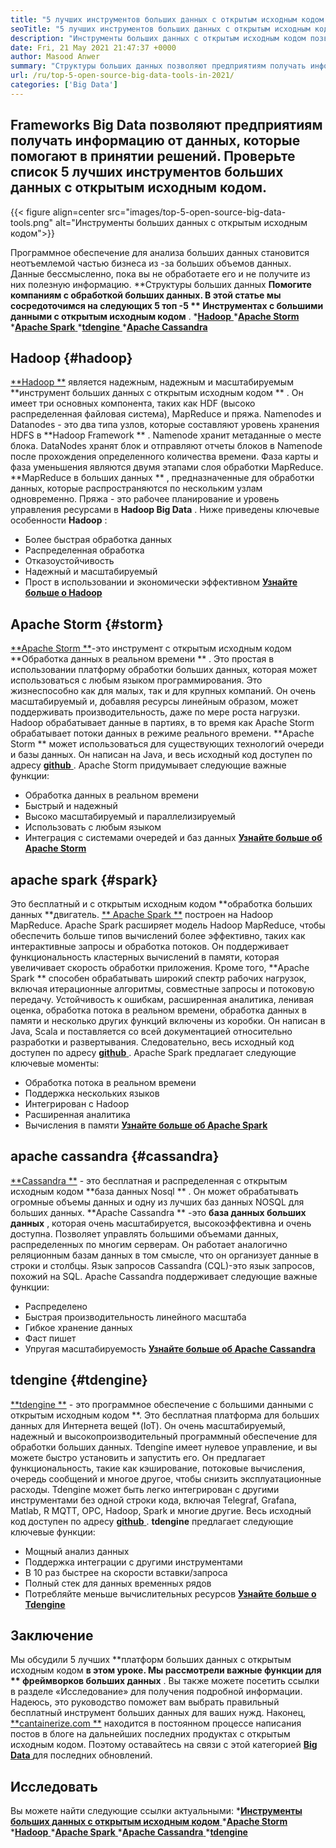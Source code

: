 ```yaml
---
title: "5 лучших инструментов больших данных с открытым исходным кодом в 2021 году" 
seoTitle: "5 лучших инструментов больших данных с открытым исходным кодом в 2021 году" 
description: "Инструменты больших данных с открытым исходным кодом позволяют компаниям быстро выполнять крупномасштабную обработку данных. Это руководство поможет вам выбрать правильную структуру больших данных." 
date: Fri, 21 May 2021 21:47:37 +0000
author: Masood Anwer
summary: "Структуры больших данных позволяют предприятиям получать информацию от данных, которые помогают в принятии решений. Проверьте список 5 лучших инструментов больших данных с открытым исходным кодом." 
url: /ru/top-5-open-source-big-data-tools-in-2021/
categories: ['Big Data']
---
```


## Frameworks Big Data позволяют предприятиям получать информацию от данных, которые помогают в принятии решений. Проверьте список 5 лучших инструментов больших данных с открытым исходным кодом.

{{< figure align=center src="images/top-5-open-source-big-data-tools.png" alt="Инструменты больших данных с открытым исходным кодом">}}

Программное обеспечение для анализа больших данных становится неотъемлемой частью бизнеса из -за больших объемов данных. Данные бессмысленно, пока вы не обработаете его и не получите из них полезную информацию. **Структуры больших данных  **Помогите компаниям с обработкой больших данных. В этой статье мы сосредоточимся на следующих 5 топ -5 **  Инструментах с большими данными с открытым исходным кодом** .
  *[**Hadoop** ][1]
  *[**Apache Storm** ][2]
  *[**Apache Spark** ][3]
  *[**tdengine** ][4]
  *[**Apache Cassandra** ][5]

## Hadoop   {#hadoop}
[**Hadoop **][6] является надежным, надежным и масштабируемым  **инструмент больших данных с открытым исходным кодом ** . Он имеет три основных компонента, таких как HDF (высоко распределенная файловая система), MapReduce и пряжа. Namenodes и Datanodes - это два типа узлов, которые составляют уровень хранения HDFS в  **Hadoop Framework ** . Namenode хранит метаданные о месте блока. DataNodes хранят блок и отправляют отчеты блоков в Namenode после прохождения определенного количества времени. Фаза карты и фаза уменьшения являются двумя этапами слоя обработки MapReduce.  **MapReduce в больших данных ** , предназначенные для обработки данных, которые распространяются по нескольким узлам одновременно. Пряжа - это рабочее планирование и уровень управления ресурсами в  **Hadoop Big Data**  .
Ниже приведены ключевые особенности **Hadoop** :
  * Более быстрая обработка данных
  * Распределенная обработка
  * Отказоустойчивость
  * Надежный и масштабируемый
  * Прост в использовании и экономически эффективном
[**Узнайте больше о Hadoop** ][7]

## Apache Storm   {#storm}
[**Apache Storm **][8]-это инструмент с открытым исходным кодом  **Обработка данных в реальном времени ** . Это простая в использовании платформу обработки больших данных, которая может использоваться с любым языком программирования. Это жизнеспособно как для малых, так и для крупных компаний. Он очень масштабируемый и, добавляя ресурсы линейным образом, может поддерживать производительность, даже по мере роста нагрузки. Hadoop обрабатывает данные в партиях, в то время как Apache Storm обрабатывает потоки данных в режиме реального времени.  **Apache Storm **  может использоваться для существующих технологий очереди и базы данных. Он написан на Java, и весь исходный код доступен по адресу [ **github**  ][9].
Apache Storm придумывает следующие важные функции:
  * Обработка данных в реальном времени
  * Быстрый и надежный
  * Высоко масштабируемый и параллелизируемый
  * Использовать с любым языком
  * Интеграция с системами очередей и баз данных
[**Узнайте больше об Apache Storm** ][10]

## apache spark   {#spark}
Это бесплатный и с открытым исходным кодом **обработка больших данных  **двигатель. [**  Apache Spark **][11] построен на Hadoop MapReduce. Apache Spark расширяет модель Hadoop MapReduce, чтобы обеспечить больше типов вычислений более эффективно, таких как интерактивные запросы и обработка потоков. Он поддерживает функциональность кластерных вычислений в памяти, которая увеличивает скорость обработки приложения. Кроме того,  **Apache Spark **  способен обрабатывать широкий спектр рабочих нагрузок, включая итерационные алгоритмы, совместные запросы и потоковую передачу. Устойчивость к ошибкам, расширенная аналитика, ленивая оценка, обработка потока в реальном времени, обработка данных в памяти и несколько других функций включены из коробки. Он написан в Java, Scala и поставляется со всей документацией относительно разработки и развертывания. Следовательно, весь исходный код доступен по адресу [ **github**  ][12].
Apache Spark предлагает следующие ключевые моменты:
  * Обработка потока в реальном времени
  * Поддержка нескольких языков
  * Интегрирован с Hadoop
  * Расширенная аналитика
  * Вычисления в памяти
[**Узнайте больше об Apache Spark** ][13]

## apache cassandra   {#cassandra}
[**Cassandra **][14] - это бесплатная и распределенная с открытым исходным кодом  **база данных Nosql ** . Он может обрабатывать огромные объемы данных и одну из лучших баз данных NOSQL для больших данных.  **Apache Cassandra ** -это  **база данных больших данных**  , которая очень масштабируется, высокоэффективна и очень доступна. Позволяет управлять большими объемами данных, распределенных по многим серверам. Он работает аналогично реляционным базам данных в том смысле, что он организует данные в строки и столбцы. Язык запросов Cassandra (CQL)-это язык запросов, похожий на SQL.
Apache Cassandra поддерживает следующие важные функции:
  * Распределено
  * Быстрая производительность линейного масштаба
  * Гибкое хранение данных
  * Фаст пишет
  * Упругая масштабируемость
[**Узнайте больше об Apache Cassandra** ][15]

## tdengine   {#tdengine}
[**tdengine **][16] - это программное обеспечение с большими данными с открытым исходным кодом **. Это бесплатная платформа для больших данных для Интернета вещей (IoT). Он очень масштабируемый, надежный и высокопроизводительный программный обеспечение для обработки больших данных. Tdengine имеет нулевое управление, и вы можете быстро установить и запустить его. Он предлагает функциональность, такие как кэширование, потоковые вычисления, очередь сообщений и многое другое, чтобы снизить эксплуатационные расходы. Tdengine может быть легко интегрирован с другими инструментами без одной строки кода, включая Telegraf, Grafana, Matlab, R MQTT, OPC, Hadoop, Spark и многие другие. Весь исходный код доступен по адресу [ **github**  ][17].
**tdengine**  предлагает следующие ключевые функции:
  * Мощный анализ данных
  * Поддержка интеграции с другими инструментами
  * В 10 раз быстрее на скорости вставки/запроса
  * Полный стек для данных временных рядов
  * Потребляйте меньше вычислительных ресурсов
[**Узнайте больше о Tdengine** ][18]

## Заключение
Мы обсудили 5 лучших **платформ больших данных с открытым исходным кодом  **в этом уроке. Мы рассмотрели важные функции для **  фреймворков больших данных** . Вы также можете посетить ссылки в разделе «Исследование» для получения подробной информации. Надеюсь, это руководство поможет вам выбрать правильный бесплатный инструмент больших данных для ваших нужд.
Наконец, [**cantainerize.com **][19] находится в постоянном процессе написания постов в блоге на дальнейших последних продуктах с открытым исходным кодом. Поэтому оставайтесь на связи с этой категорией [ **Big Data**  ][20] для последних обновлений.

## Исследовать
Вы можете найти следующие ссылки актуальными:
  *[**Инструменты больших данных с открытым исходным кодом** ][21]
  *[**Apache Storm** ][10]
  *[**Hadoop** ][22]
  *[**Apache Spark** ][11]
  *[**Apache Cassandra** ][15]
  *[**tdengine** ][16]

  
[1]: #Hadoop
[2]: #Storm
[3]: #Spark
[4]: #TDengine
[5]: #Cassandra
[6]: https://hadoop.apache.org/
[7]: https://products.containerize.com/big-data/hadoop
[8]: https://storm.apache.org/
[9]: https://github.com/apache/storm
[10]: https://products.containerize.com/big-data/apache-storm/
[11]: https://products.containerize.com/big-data/apache-spark/
[12]: https://github.com/apache/spark
[13]: https://spark.apache.org/
[14]: https://cassandra.apache.org/
[15]: https://products.containerize.com/big-data/apache-cassandra/
[16]: https://products.containerize.com/big-data/tdengine/
[17]: https://github.com/taosdata/TDengine
[18]: https://www.taosdata.com/
[19]: https://containerize.com
[20]: https://blog.containerize.com/category/big-data/
[21]: https://products.containerize.com/big-data
[22]: https://products.containerize.com/big-data/hadoop/

